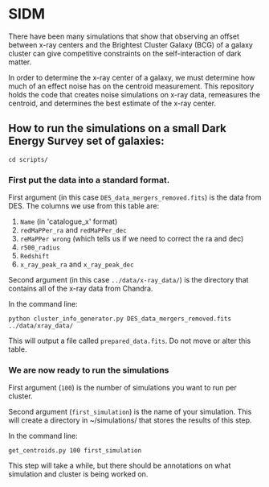 # SIDM

There have been many simulations that show that observing an offset between x-ray 
centers and the Brightest Cluster Galaxy (BCG) of a galaxy cluster can give 
competitive constraints on the self-interaction of dark matter. 

In order to determine the x-ray center of a galaxy, we must determine how much of
an effect noise has on the centroid measurement. This repository holds the code that 
creates noise simulations on x-ray data, remeasures the centroid, and determines 
the best estimate of the x-ray center.

## How to run the simulations on a small Dark Energy Survey set of galaxies:

```
cd scripts/
```

### First put the data into a standard format. 
First argument (in this case ``DES_data_mergers_removed.fits``) is the data from 
DES. The columns we use from this table are:
1. ``Name`` (in 'catalogue_x' format)
2. ``redMaPPer_ra`` and ``redMaPPer_dec``
3. ``reMaPPer wrong`` (which tells us if we need to correct the ra and dec)
4. ``r500_radius``
5. ``Redshift``
6. ``x_ray_peak_ra`` and ``x_ray_peak_dec``

Second argument (in this case ``../data/x-ray_data/``) is the directory that 
contains all of the x-ray data from Chandra.

In the command line:
```
python cluster_info_generator.py DES_data_mergers_removed.fits ../data/xray_data/
```
This will output a file called ``prepared_data.fits``. Do not move or alter this table. 

### We are now ready to run the simulations
First argument (``100``) is the number of simulations you want to run per cluster.

Second argument (``first_simulation``) is the name of your simulation. This will 
create a directory in ~/simulations/ that stores the results of this step.

In the command line:
```
get_centroids.py 100 first_simulation
```
This step will take a while, but there should be annotations on what simulation and 
cluster is being worked on.

